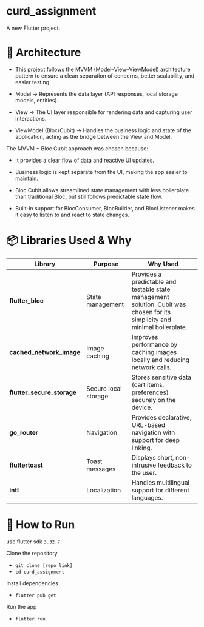# curd_assignment

A new Flutter project.

# 📌 Architecture

- This project follows the MVVM (Model–View–ViewModel) architecture pattern to ensure a clean separation of concerns, better scalability, and easier testing.

- Model → Represents the data layer (API responses, local storage models, entities).

- View → The UI layer responsible for rendering data and capturing user interactions.

- ViewModel (Bloc/Cubit) → Handles the business logic and state of the application, acting as the bridge between the View and Model.

The MVVM + Bloc Cubit approach was chosen because:

- It provides a clear flow of data and reactive UI updates.

- Business logic is kept separate from the UI, making the app easier to maintain.

- Bloc Cubit allows streamlined state management with less boilerplate than traditional Bloc, but still follows predictable state flow.

- Built-in support for BlocConsumer, BlocBuilder, and BlocListener makes it easy to listen to and react to state changes.

# 📦 Libraries Used & Why

| Library                      | Purpose              | Why Used                                                                                                                    |
| ---------------------------- | -------------------- | --------------------------------------------------------------------------------------------------------------------------- |
| **flutter\_bloc**            | State management     | Provides a predictable and testable state management solution. Cubit was chosen for its simplicity and minimal boilerplate. |
| **cached\_network\_image**   | Image caching        | Improves performance by caching images locally and reducing network calls.                                                  |
| **flutter\_secure\_storage** | Secure local storage | Stores sensitive data (cart items, preferences) securely on the device.                                                     |
| **go\_router**               | Navigation           | Provides declarative, URL-based navigation with support for deep linking.                                                   |
| **fluttertoast**             | Toast messages       | Displays short, non-intrusive feedback to the user.                                                                         |
| **intl**                     | Localization         | Handles multilingual support for different languages.                                                                       |

# 🚀 How to Run

use flutter sdk `3.32.7`

 Clone the repository
  
- `git clone [repo_link]`
- `cd curd_assignment`

Install dependencies

- `flutter pub get`

Run the app

- `flutter run`



